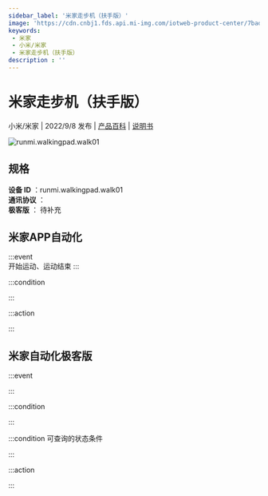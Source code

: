 ```yaml
---
sidebar_label: '米家走步机（扶手版）'
image: 'https://cdn.cnbj1.fds.api.mi-img.com/iotweb-product-center/7bad5cb1b5ed5af9482ce33090299deb_1644895576024.png?GalaxyAccessKeyId=AKVGLQWBOVIRQ3XLEW&Expires=9223372036854775807&Signature=pURYsEfoq7yx7z4MYItSW+PPzSg='
keywords: 
 - 米家
 - 小米/米家
 - 米家走步机（扶手版）
description : ''
---
```

# 米家走步机（扶手版）

小米/米家 | 2022/9/8 发布 | [产品百科](https://home.mi.com/webapp/content/baike/product/index.html?model=runmi.walkingpad.walk01/) | [说明书](https://home.mi.com/views/introduction.html?model=runmi.walkingpad.walk01&region=cn)

![runmi.walkingpad.walk01](https://cdn.cnbj1.fds.api.mi-img.com/iotweb-product-center/7bad5cb1b5ed5af9482ce33090299deb_1644895576024.png?GalaxyAccessKeyId=AKVGLQWBOVIRQ3XLEW&Expires=9223372036854775807&Signature=pURYsEfoq7yx7z4MYItSW+PPzSg=)

## 规格  
> 
**设备 ID** ：runmi.walkingpad.walk01  
**通讯协议** ：  
**极客版**  ： 待补充 


## 米家APP自动化  

:::event  
开始运动、运动结束
:::

:::condition  

:::

:::action   

:::

## 米家自动化极客版  

:::event  

:::

:::condition  

:::

:::condition 可查询的状态条件  

:::

:::action  

:::

        
